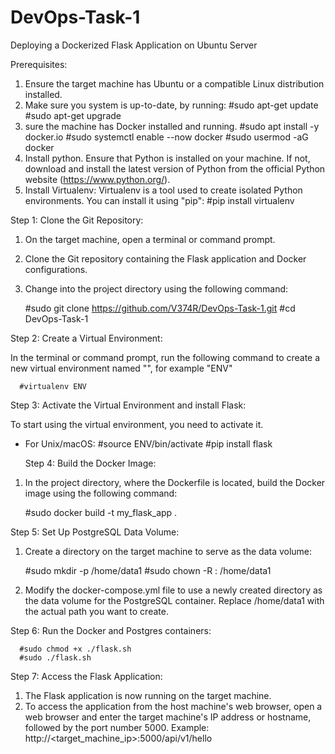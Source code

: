 # DevOps-Task-1
Deploying a Dockerized Flask Application on Ubuntu Server

Prerequisites:

1. Ensure the target machine has Ubuntu or a compatible Linux distribution installed.
2. Make sure you system is up-to-date, by running:
  #sudo apt-get update
  #sudo apt-get upgrade  
3. sure the machine has Docker installed and running.
  #sudo apt install -y docker.io
  #sudo systemctl enable --now docker
  #sudo usermod -aG docker <your username>
4. Install python.
   Ensure that Python is installed on your machine. If not, download and install the latest version of Python from the official Python website (https://www.python.org/).
5. Install Virtualenv:
   Virtualenv is a tool used to create isolated Python environments. You can install it using "pip":
   #pip install virtualenv


  Step 1: Clone the Git Repository:

1. On the target machine, open a terminal or command prompt.
2. Clone the Git repository containing the Flask application and Docker configurations.
3. Change into the project directory using the following command:

      #sudo git clone https://github.com/V374R/DevOps-Task-1.git
      #cd DevOps-Task-1


  Step 2: Create a Virtual Environment:

In the terminal or command prompt, run the following command to create a new virtual environment named "<anyting you want>", for example "ENV"

      #virtualenv ENV


  Step 3: Activate the Virtual Environment and install Flask:

To start using the virtual environment, you need to activate it. 

- For Unix/macOS:
      #source ENV/bin/activate
      #pip install flask


  Step 4: Build the Docker Image:

1. In the project directory, where the Dockerfile is located, build the Docker image using the following command:
   
      #sudo docker build -t my_flask_app .


  Step 5: Set Up PostgreSQL Data Volume:

1. Create a directory on the target machine to serve as the data volume:

      #sudo mkdir -p /home/data1
      #sudo chown -R <your username>:<your username> /home/data1

2. Modify the docker-compose.yml file to use a newly created directory as the data volume for the PostgreSQL container. Replace /home/data1 with the actual path you want to create.


  Step 6: Run the Docker and Postgres containers:

      #sudo chmod +x ./flask.sh
      #sudo ./flask.sh


  Step 7: Access the Flask Application:

1. The Flask application is now running on the target machine.
2. To access the application from the host machine's web browser, open a web browser and enter the target machine's IP address or hostname, followed by the port number 5000.
   Example: http://<target_machine_ip>:5000/api/v1/hello
  


    
  



